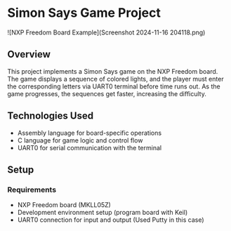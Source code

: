 # Simon Says Game Project

![NXP Freedom Board Example](Screenshot 2024-11-16 204118.png)

## Overview
This project implements a Simon Says game on the NXP Freedom board. The game displays a sequence of colored lights, and the player must enter the corresponding letters via UART0 terminal before time runs out. As the game progresses, the sequences get faster, increasing the difficulty.

## Technologies Used
- Assembly language for board-specific operations
- C language for game logic and control flow
- UART0 for serial communication with the terminal

## Setup
### Requirements
- NXP Freedom board (MKLL05Z)
- Development environment setup (program board with Keil)
- UART0 connection for input and output (Used Putty in this case)
